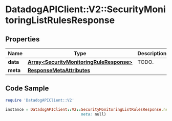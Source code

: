 # DatadogAPIClient::V2::SecurityMonitoringListRulesResponse

## Properties

Name | Type | Description | Notes
------------ | ------------- | ------------- | -------------
**data** | [**Array&lt;SecurityMonitoringRuleResponse&gt;**](SecurityMonitoringRuleResponse.md) | TODO. | [optional] 
**meta** | [**ResponseMetaAttributes**](ResponseMetaAttributes.md) |  | [optional] 

## Code Sample

```ruby
require 'DatadogAPIClient::V2'

instance = DatadogAPIClient::V2::SecurityMonitoringListRulesResponse.new(data: null,
                                 meta: null)
```


